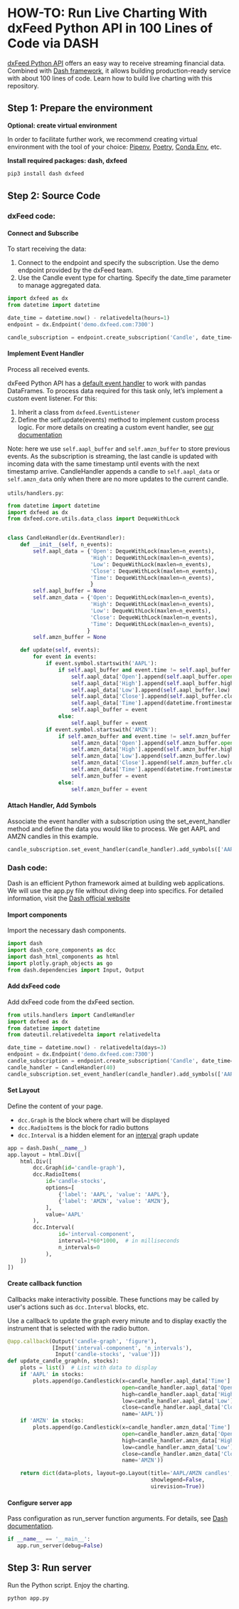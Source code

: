 # HOW-TO: Run Live Charting With dxFeed Python API in 100 Lines of Code via DASH

[dxFeed Python API](https://dxfeed.readthedocs.io/en/latest/) offers an easy way to receive streaming financial data.
Combined with  [Dash framework](https://dash.plotly.com/), it allows building production-ready service with about 100
lines of code. Learn how to build live charting with this repository.

## Step 1: Prepare the environment

**Optional: create virtual environment**

 In order to facilitate further work, we recommend creating virtual environment with the tool of your choice: 
 [Pipenv](https://pipenv-fork.readthedocs.io/en/latest/), [Poetry](https://python-poetry.org/docs/),
 [Conda Env](https://docs.conda.io/projects/conda/en/latest/user-guide/tasks/manage-environments.html), etc.

 
**Install required packages: dash, dxfeed**

```bash
pip3 install dash dxfeed
```

## Step 2: Source Code

### dxFeed code:

#### Connect and Subscribe

To start receiving the data:
 1. Connect to the endpoint and specify the subscription. Use the demo endpoint provided by the dxFeed team.
 2. Use the Candle event type for charting. Specify the date_time parameter to manage aggregated data.
 
```python
import dxfeed as dx
from datetime import datetime

date_time = datetime.now() - relativedelta(hours=1)
endpoint = dx.Endpoint('demo.dxfeed.com:7300')

candle_subscription = endpoint.create_subscription('Candle', date_time=date_time)
``` 

#### Implement Event Handler

Process all received events. 

dxFeed Python API has a [default event handler](https://dxfeed.readthedocs.io/en/latest/basic_usage.html) to work with
pandas DataFrames. To process data required for this task only, let’s implement a custom event listener. 
For this:
 1.	Inherit a class from `dxfeed.EventListener`
 2.	Define the self.update(events) method to implement custom process logic. For more details on creating
  a custom event handler, see [our documentation](https://dxfeed.readthedocs.io/en/latest/custom_handler.html)

Note: here we use `self.aapl_buffer` and `self.amzn_buffer` to store previous events. As the subscription is streaming,
the last candle is updated with incoming data with the same timestamp until events with the next timestamp arrive. 
CandleHandler appends a candle to `self.aapl_data` or `self.amzn_data` only when there are no more updates to the 
current candle. 

`utils/handlers.py`:
```python
from datetime import datetime
import dxfeed as dx
from dxfeed.core.utils.data_class import DequeWithLock


class CandleHandler(dx.EventHandler):
    def __init__(self, n_events):
        self.aapl_data = {'Open': DequeWithLock(maxlen=n_events),
                          'High': DequeWithLock(maxlen=n_events),
                          'Low': DequeWithLock(maxlen=n_events),
                          'Close': DequeWithLock(maxlen=n_events),
                          'Time': DequeWithLock(maxlen=n_events),
                          }
        self.aapl_buffer = None
        self.amzn_data = {'Open': DequeWithLock(maxlen=n_events),
                          'High': DequeWithLock(maxlen=n_events),
                          'Low': DequeWithLock(maxlen=n_events),
                          'Close': DequeWithLock(maxlen=n_events),
                          'Time': DequeWithLock(maxlen=n_events),
                         }
        self.amzn_buffer = None

    def update(self, events):
        for event in events:
            if event.symbol.startswith('AAPL'):
                if self.aapl_buffer and event.time != self.aapl_buffer.time:
                    self.aapl_data['Open'].append(self.aapl_buffer.open)
                    self.aapl_data['High'].append(self.aapl_buffer.high)
                    self.aapl_data['Low'].append(self.aapl_buffer.low)
                    self.aapl_data['Close'].append(self.aapl_buffer.close)
                    self.aapl_data['Time'].append(datetime.fromtimestamp(self.aapl_buffer.time // 1000))  # ns to ms
                    self.aapl_buffer = event
                else:
                    self.aapl_buffer = event
            if event.symbol.startswith('AMZN'):
                if self.amzn_buffer and event.time != self.amzn_buffer.time:
                    self.amzn_data['Open'].append(self.amzn_buffer.open)
                    self.amzn_data['High'].append(self.amzn_buffer.high)
                    self.amzn_data['Low'].append(self.amzn_buffer.low)
                    self.amzn_data['Close'].append(self.amzn_buffer.close)
                    self.amzn_data['Time'].append(datetime.fromtimestamp(self.amzn_buffer.time // 1000))
                    self.amzn_buffer = event
                else:
                    self.amzn_buffer = event
```

#### Attach Handler, Add Symbols

Associate the event handler with a subscription using the set_event_handler method and define the data you would like 
to process. We get AAPL and AMZN candles in this example.

```python
candle_subscription.set_event_handler(candle_handler).add_symbols(['AAPL&Q{=5m}', 'AMZN&Q{=5m}'])
``` 

### Dash code:

Dash is an efficient Python framework aimed at building web applications. We will use the app.py file without diving 
deep into specifics. For detailed information, visit the [Dash official website](https://plotly.com/)

#### Import components

Import the necessary dash components.

```python
import dash
import dash_core_components as dcc
import dash_html_components as html
import plotly.graph_objects as go
from dash.dependencies import Input, Output
```

#### Add dxFeed code

Add dxFeed code from the dxFeed section. 

```python
from utils.handlers import CandleHandler
import dxfeed as dx
from datetime import datetime
from dateutil.relativedelta import relativedelta

date_time = datetime.now() - relativedelta(days=3)
endpoint = dx.Endpoint('demo.dxfeed.com:7300')
candle_subscription = endpoint.create_subscription('Candle', date_time=date_time)
candle_handler = CandleHandler(40)
candle_subscription.set_event_handler(candle_handler).add_symbols(['AAPL&Q{=5m}', 'AMZN&Q{=5m}'])
```

#### Set Layout

Define the content of your page.
 
* `dcc.Graph` is the block where chart will be displayed
* `dcc.RadioItems` is the block for radio buttons 
* `dcc.Interval` is a hidden element for an [interval](https://dash.plotly.com/dash-core-components/interval) graph update

```python
app = dash.Dash(__name__)
app.layout = html.Div([
    html.Div([
        dcc.Graph(id='candle-graph'),
        dcc.RadioItems(
            id='candle-stocks',
            options=[
                {'label': 'AAPL', 'value': 'AAPL'},
                {'label': 'AMZN', 'value': 'AMZN'},
            ],
            value='AAPL'
        ),
        dcc.Interval(
                id='interval-component',
                interval=1*60*1000,  # in milliseconds
                n_intervals=0
            ),
    ])
])
```

#### Create callback function

Callbacks make interactivity possible. These functions may be called by user's actions such as `dcc.Interval` blocks, 
etc. 

Use a callback to update the graph every minute and to display exactly the instrument that is selected with the radio 
button.

```python
@app.callback(Output('candle-graph', 'figure'),
              [Input('interval-component', 'n_intervals'),
               Input('candle-stocks', 'value')])
def update_candle_graph(n, stocks):
    plots = list()  # List with data to display
    if 'AAPL' in stocks:
        plots.append(go.Candlestick(x=candle_handler.aapl_data['Time'].safe_get(),
                                    open=candle_handler.aapl_data['Open'].safe_get(),
                                    high=candle_handler.aapl_data['High'].safe_get(),
                                    low=candle_handler.aapl_data['Low'].safe_get(),
                                    close=candle_handler.aapl_data['Close'].safe_get(),
                                    name='AAPL'))
    if 'AMZN' in stocks:
        plots.append(go.Candlestick(x=candle_handler.amzn_data['Time'].safe_get(),
                                    open=candle_handler.amzn_data['Open'].safe_get(),
                                    high=candle_handler.amzn_data['High'].safe_get(),
                                    low=candle_handler.amzn_data['Low'].safe_get(),
                                    close=candle_handler.amzn_data['Close'].safe_get(),
                                    name='AMZN'))

    return dict(data=plots, layout=go.Layout(title='AAPL/AMZN candles',
                                             showlegend=False,
                                             uirevision=True))
```  
 
 #### Configure server app
 
Pass configuration as run_server function arguments. For details, see 
[Dash documentation](https://dash.plotly.com/devtools).
 
 ```python
if __name__ == '__main__':
    app.run_server(debug=False)
```

## Step 3: Run server

Run the Python script. Enjoy the charting.

```bash
python app.py
```

